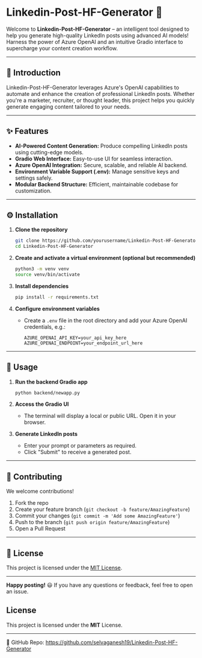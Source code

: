 # Linkedin-Post-HF-Generator 🚀

Welcome to **Linkedin-Post-HF-Generator** – an intelligent tool designed to help you generate high-quality LinkedIn posts using advanced AI models! Harness the power of Azure OpenAI and an intuitive Gradio interface to supercharge your content creation workflow.

---

## 🌟 Introduction

Linkedin-Post-HF-Generator leverages Azure's OpenAI capabilities to automate and enhance the creation of professional LinkedIn posts. Whether you're a marketer, recruiter, or thought leader, this project helps you quickly generate engaging content tailored to your needs.

---

## ✨ Features

- **AI-Powered Content Generation:** Produce compelling LinkedIn posts using cutting-edge models.
- **Gradio Web Interface:** Easy-to-use UI for seamless interaction.
- **Azure OpenAI Integration:** Secure, scalable, and reliable AI backend.
- **Environment Variable Support (.env):** Manage sensitive keys and settings safely.
- **Modular Backend Structure:** Efficient, maintainable codebase for customization.

---

## ⚙️ Installation

1. **Clone the repository**
    ```bash
    git clone https://github.com/yourusername/Linkedin-Post-HF-Generator.git
    cd Linkedin-Post-HF-Generator
    ```

2. **Create and activate a virtual environment (optional but recommended)**
    ```bash
    python3 -m venv venv
    source venv/bin/activate
    ```

3. **Install dependencies**
    ```bash
    pip install -r requirements.txt
    ```

4. **Configure environment variables**
    - Create a `.env` file in the root directory and add your Azure OpenAI credentials, e.g.:
      ```
      AZURE_OPENAI_API_KEY=your_api_key_here
      AZURE_OPENAI_ENDPOINT=your_endpoint_url_here
      ```

---

## 🚀 Usage

1. **Run the backend Gradio app**
    ```bash
    python backend/newapp.py
    ```

2. **Access the Gradio UI**
    - The terminal will display a local or public URL. Open it in your browser.

3. **Generate LinkedIn posts**
    - Enter your prompt or parameters as required.
    - Click "Submit" to receive a generated post.

---

## 🤝 Contributing

We welcome contributions!

1. Fork the repo
2. Create your feature branch (`git checkout -b feature/AmazingFeature`)
3. Commit your changes (`git commit -m 'Add some AmazingFeature'`)
4. Push to the branch (`git push origin feature/AmazingFeature`)
5. Open a Pull Request


---

## 📄 License

This project is licensed under the [MIT License](LICENSE).

---

**Happy posting!** 😃 If you have any questions or feedback, feel free to open an issue.

## License
This project is licensed under the **MIT** License.

---
🔗 GitHub Repo: https://github.com/selvaganesh19/Linkedin-Post-HF-Generator
